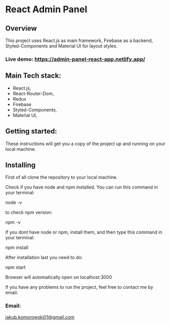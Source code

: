 # React Admin Panel

## Overview

This project uses React.js as main framework, Firebase as a backend, Styled-Components and Material UI for layout styles.

### Live demo: https://admin-panel-react-app.netlify.app/

## Main Tech stack:

- React.js,
- React-Router-Dom,
- Redux
- Firebase
- Styled-Components,
- Material UI,

## Getting started:

These instructions will get you a copy of the project up and running on your local machine.

## Installing

First of all clone the repository to your local machine.

Check if you have node and npm installed. You can run this command in your terminal:

node -v

to check npm version:

npm -v

If you dont have node or npm, install them, and then type this command in your terminal:

npm install

After installation last you need to do:

npm start

Browser will automatically open on localhost:3000

If you have any problems to run the project, feel free to contact me by email:

### Email:

jakub.komorowski01@gmail.com
